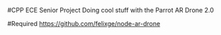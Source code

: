 #CPP ECE Senior Project
Doing cool stuff with the Parrot AR Drone 2.0

#Required
https://github.com/felixge/node-ar-drone
